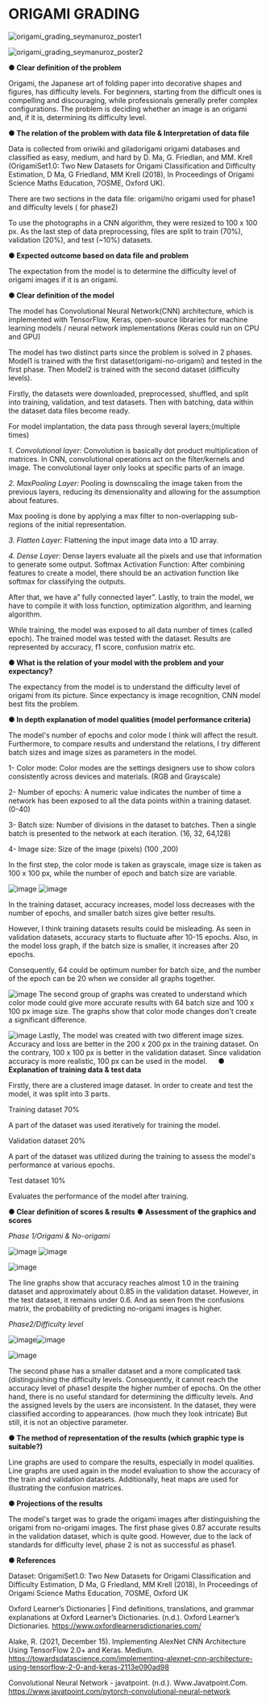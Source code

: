 # ORIGAMI GRADING

![origami_grading_seymanuroz_poster1](https://user-images.githubusercontent.com/103535917/187432745-9823563e-9c44-408a-a502-821b07606e44.jpg)

![origami_grading_seymanuroz_poster2](https://user-images.githubusercontent.com/103535917/187432756-08c2edd6-f5f4-4f87-a190-61c0b018998f.jpg)

**●	Clear definition of the problem**

Origami, the Japanese art of folding paper into decorative shapes and figures, has difficulty levels. For beginners, starting from the difficult ones is compelling and discouraging, while professionals generally prefer complex configurations. The problem is deciding whether an image is an origami and, if it is, determining its difficulty level.

**●	The relation of the problem with data file & Interpretation of data file**

Data is collected from oriwiki and giladorigami origami databases and classified as easy, medium, and hard by D. Ma, G. Friedlan, and MM. Krell (OrigamiSet1.0: Two New Datasets for Origami Classification and Difficulty Estimation, D Ma, G Friedland, MM Krell (2018), In Proceedings of Origami Science Maths Education, 7OSME, Oxford UK).

There are two sections in the data file: origami/no origami used for phase1 and difficulty levels ( for phase2)

To use the photographs in a CNN algorithm, they were resized to 100 x 100 px.
As the last step of data preprocessing, files are split to train (70%), validation (20%), and test (~10%) datasets.


**●	Expected outcome based on data file and problem**

The expectation from the model is to determine the difficulty level of origami images if it is an origami.


**●	Clear definition of the model**

The model has Convolutional Neural Network(CNN) architecture, which is implemented with TensorFlow, Keras, open-source libraries for machine learning models / neural network implementations (Keras could run on CPU and GPU)

The model has two distinct parts since the problem is solved in 2 phases.  Model1 is trained with the first dataset(origami-no-origami) and tested in the first phase. Then Model2 is trained with the second dataset (difficulty levels).

Firstly, the datasets were downloaded, preprocessed, shuffled, and split into training, validation, and test datasets. Then with batching, data within the dataset data files become ready.

For model implantation, the data pass through several layers;(multiple times)

*1.	Convolutional layer:* Convolution is basically dot product multiplication of matrices. In CNN, convolutional operations act on the filter/kernels and image.
The convolutional layer only looks at specific parts of an image.

*2.	MaxPooling Layer:* Pooling is downscaling the image taken from the previous layers, reducing its dimensionality and allowing for the assumption about features.

Max pooling is done by applying a max filter to non-overlapping sub-regions of the initial representation.

*3.	Flatten Layer:* Flattening the input image data into a 1D array.
 
*4.	Dense Layer:* Dense layers evaluate all the pixels and use that information to generate some output.
Softmax Activation Function:  After combining features to create a model, there should be an activation function like softmax for classifying the outputs.

After that, we have a” fully connected layer”.
Lastly, to train the model, we have to compile it with loss function, optimization algorithm, and learning algorithm.
 
While training, the model was exposed to all data number of times (called epoch).
The trained model was tested with the dataset.
Results are represented by accuracy, f1 score, confusion matrix etc.

**●	What is the relation of your model with the problem and your expectancy?**

The expectancy from the model is to understand the difficulty level of origami from its picture. Since expectancy is image recognition, CNN model best fits the problem.

**●	In depth explanation of  model qualities (model performance criteria)**

The model's number of epochs and color mode I think will affect the result. Furthermore, to compare results and understand the relations, I try different batch sizes and image sizes as parameters in the model.

1-	Color mode: Color modes are the settings designers use to show colors consistently across devices and materials. 
(RGB and Grayscale)

2-	Number of epochs: A numeric value indicates the number of time a network has been exposed to all the data points within a training dataset.
(0-40)

3-	Batch size: Number of divisions in the dataset to batches. Then a single batch is presented to the network at each iteration.
(16, 32, 64,128)

4-	Image size: Size of the image (pixels)
(100 ,200)


In the first step, the color mode is taken as grayscale, image size is taken as 100 x 100 px, while the number of epoch and batch size are variable.

![image](https://user-images.githubusercontent.com/103535917/187435098-fed3743f-c88c-429a-ac89-3b7d00def530.png)
![image](https://user-images.githubusercontent.com/103535917/187435113-7d0f04f3-03ec-454c-a94f-015aac477881.png)

In the training dataset, accuracy increases, model loss decreases with the number of epochs, and smaller batch sizes give better results. 

However, I think training datasets results could be misleading. As seen in validation datasets, accuracy starts to fluctuate after 10-15 epochs. Also, in the model loss graph, if the batch size is smaller, it increases after 20 epochs. 

Consequently, 64 could be optimum number for batch size, and the number of the epoch can be 20 when we consider all graphs together.


![image](https://user-images.githubusercontent.com/103535917/187435143-0077c84c-188a-497d-941b-39aafc2f8123.png)
The second group of graphs was created to understand which color mode could give more accurate results with 64 batch size and 100 x 100 px image size.
The graphs show that color mode changes don't create a significant difference.


![image](https://user-images.githubusercontent.com/103535917/187435163-8723dba1-d61a-4bf9-af47-efce465a2464.png)
Lastly, The model was created with two different image sizes. 
Accuracy and loss are better in the 200 x 200 px in the training dataset. On the contrary, 100 x 100 px is better in the validation dataset. Since validation accuracy is more realistic, 100 px can be used in the model.
 
**●	Explanation of training data & test data**

Firstly, there are a clustered image dataset. In order to create and test the model, it was split into 3 parts. 

Training dataset									  70%

A part of the dataset was used iteratively for training the model.


Validation dataset 								20% 

A part of the dataset was utilized during the training to assess the model's performance at various epochs.


Test dataset            			10% 

Evaluates the performance of the model after training.


**●	Clear definition of scores & results**
**●	Assessment of the graphics and scores**

*Phase 1/Origami & No-origami*

![image](https://user-images.githubusercontent.com/103535917/187435372-cae6b779-9ede-410e-abbd-9360d51fde01.png) ![image](https://user-images.githubusercontent.com/103535917/187435405-21e38589-5e2e-44d2-8683-75098d5518b2.png)

![image](https://user-images.githubusercontent.com/103535917/187436339-a467b5c7-938c-4636-b8a0-32016e7eca45.png)


The line graphs show that accuracy reaches almost 1.0 in the training dataset and approximately about 0.85 in the validation dataset. However, in the test dataset, it remains under 0.6. 
And as seen from the confusions matrix, the probability of predicting no-origami images is higher.


*Phase2/Difficulty level*

![image](https://user-images.githubusercontent.com/103535917/187435481-53f0f31c-5050-44fa-86df-a6eb3f9f7198.png)![image](https://user-images.githubusercontent.com/103535917/187435497-2a344091-2676-48e6-b22e-c91ca50e9fe3.png)

![image](https://user-images.githubusercontent.com/103535917/187435710-128fb345-7c8c-4303-9c4d-e4ca05ca6f3b.png)

The second phase has a smaller dataset and a more complicated task (distinguishing the difficulty levels. Consequently, it cannot reach the accuracy level of phase1 despite the higher number of epochs. 
On the other hand, there is no useful standard for determining the difficulty levels. And the assigned levels by the users are inconsistent. In the dataset, they were classified according to appearances. (how much they look intricate) But still, it is not an objective parameter.

**●	The method of representation of the results (which graphic type is suitable?)**

Line graphs are used to compare the results, especially in model qualities.
Line graphs are used again in the model evaluation to show the accuracy of the train and validation datasets. 
Additionally, heat maps are used for illustrating the confusion matrices.

**●	Projections of the results**

The model's target was to grade the origami images after distinguishing the origami from no-origami images. The first phase gives 0.87 accurate results in the validation dataset, which is quite good. However, due to the lack of standards for difficulty level, phase 2 is not as successful as phase1. 

**●	References**

Dataset: OrigamiSet1.0: Two New Datasets for Origami Classification and Difficulty Estimation, D Ma, G Friedland, MM Krell (2018), In Proceedings of Origami Science Maths Education, 7OSME, Oxford UK

Oxford Learner’s Dictionaries | Find definitions, translations, and grammar explanations at Oxford Learner’s Dictionaries. (n.d.). Oxford Learner’s Dictionaries. https://www.oxfordlearnersdictionaries.com/

Alake, R. (2021, December 15). Implementing AlexNet CNN Architecture Using TensorFlow 2.0+ and Keras. Medium. https://towardsdatascience.com/implementing-alexnet-cnn-architecture-using-tensorflow-2-0-and-keras-2113e090ad98

Convolutional Neural Network - javatpoint. (n.d.). Www.Javatpoint.Com. https://www.javatpoint.com/pytorch-convolutional-neural-network



